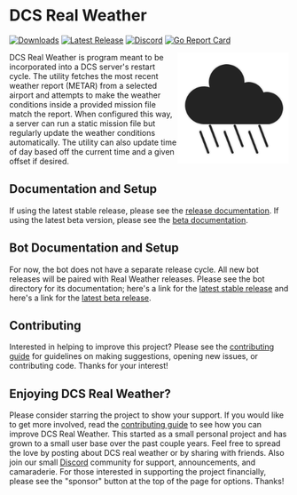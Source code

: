 # DCS Real Weather

[![Downloads](https://img.shields.io/github/downloads/evogelsa/DCS-real-weather/total?logo=GitHub)](https://github.com/evogelsa/DCS-real-weather/releases/latest)
[![Latest Release](https://img.shields.io/github/v/release/evogelsa/DCS-real-weather?logo=GitHub)](https://github.com/evogelsa/DCS-real-weather/releases/latest)
[![Discord](https://img.shields.io/discord/1148739727990722751?logo=Discord)](https://discord.com/invite/mjr2SpFuqq)
[![Go Report Card](https://goreportcard.com/badge/github.com/evogelsa/DCS-real-weather)](https://goreportcard.com/report/github.com/evogelsa/DCS-real-weather)

<img align="right" alt="Real Weather logo" src="docs/img/dcs_real_weather_icon.png" width="200">

DCS Real Weather is  program meant to be incorporated into a DCS server's
restart cycle. The utility fetches the most recent weather report (METAR) from
a selected airport and attempts to make the weather conditions inside a
provided mission file match the report. When configured this way, a server can
run a static mission file but regularly update the weather conditions
automatically. The utility can also update time of day based off the current
time and a given offset if desired.

## Documentation and Setup

If using the latest stable release, please see the [release documentation][1].
If using the latest beta version, please see the [beta documentation][2].

[1]: https://github.com/evogelsa/dcs-real-weather/blob/main/cmd/realweather/README.md
[2]: https://github.com/evogelsa/dcs-real-weather/blob/dev/cmd/realweather/README.md

## Bot Documentation and Setup

For now, the bot does not have a separate release cycle. All new bot releases
will be paired with Real Weather releases. Please see the bot directory for
its documentation; here's a link for the [latest stable release][3] and
here's a link for the [latest beta release][4].

[3]: https://github.com/evogelsa/dcs-real-weather/blob/main/cmd/bot/README.md
[4]: https://github.com/evogelsa/dcs-real-weather/blob/dev/cmd/bot/README.md

## Contributing

Interested in helping to improve this project? Please see the [contributing
guide](CONTRIBUTING.md) for guidelines on making suggestions, opening new
issues, or contributing code. Thanks for your interest!

## Enjoying DCS Real Weather?

Please consider starring the project to show your support. If you
would like to get more involved, read the [contributing guide](CONTRIBUTING.md)
to see how you can improve DCS Real Weather. This started as a small personal
project and has grown to a small user base over the past couple years. Feel
free to spread the love by posting about DCS real weather or by sharing with
friends. Also join our small [Discord](https://discord.com/invite/mjr2SpFuqq)
community for support, announcements, and camaraderie. For those interested in
supporting the project financially, please see the "sponsor" button at the top
of the page for options. Thanks!

